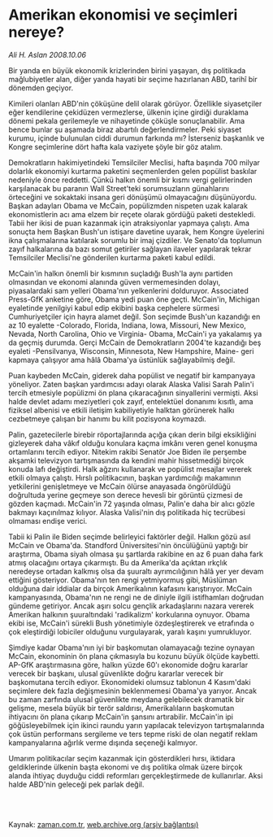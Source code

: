 # Amerikan ekonomisi ve seçimleri nereye?

*Ali H. Aslan 2008.10.06*

<td class="columnist-detail">
<p>Bir yanda en büyük ekonomik krizlerinden birini yaşayan, dış politikada mağlubiyetler alan, diğer yanda hayati bir seçime hazırlanan ABD, tarihî bir dönemden geçiyor.</p>
<p>
<div id="haberMetinDiv">
<p> Kimileri olanları ABD'nin çöküşüne delil olarak görüyor. Özellikle siyasetçiler eğer kendilerine çekidüzen vermezlerse, ülkenin içine girdiği duraklama dönemi pekala gerilemeyle ve nihayetinde çöküşle sonuçlanabilir. Ama bence bunlar şu aşamada biraz abartılı değerlendirmeler. Peki siyaset kurumu, içinde bulunulan ciddi durumun farkında mı? İsterseniz başkanlık ve Kongre seçimlerine dört hafta kala vaziyete şöyle bir göz atalım. 
<p> Demokratların hakimiyetindeki Temsilciler Meclisi, hafta başında 700 milyar dolarlık ekonomiyi kurtarma paketini seçmenlerden gelen popülist baskılar nedeniyle önce reddetti. Çünkü halkın önemli bir kısmı vergi gelirlerinden karşılanacak bu paranın Wall Street'teki sorumsuzların günahlarını örteceğini ve sokaktaki insana geri dönüşümü olmayacağını düşünüyordu. Başkan adayları Obama ve McCain, popülizmden nispeten uzak kalarak ekonomistlerin acı ama elzem bir reçete olarak gördüğü paketi destekledi. Tabii her ikisi de puan kazanmak için atraksiyonlar yapmaya çalıştı. Ama sonuçta hem Başkan Bush'un istişare davetine uyarak, hem Kongre üyelerini ikna çalışmalarına katılarak sorumlu bir imaj çizdiler. Ve Senato'da toplumun zayıf halkalarına da bazı somut getiriler sağlayan ilaveler yapılarak tekrar Temsilciler Meclisi'ne gönderilen kurtarma paketi kabul edildi. 
<p> McCain'in halkın önemli bir kısmının suçladığı Bush'la aynı partiden olmasından ve ekonomi alanında güven vermemesinden dolayı, piyasalardaki sam yelleri Obama'nın yelkenlerini dolduruyor. Associated Press-GfK anketine göre, Obama yedi puan öne geçti. McCain'in, Michigan eyaletinde yenilgiyi kabul edip ekibini başka cephelere sürmesi Cumhuriyetçiler için hayra alamet değil. Son seçimde Bush'un kazandığı en az 10 eyalette -Colorado, Florida, Indiana, Iowa, Missouri, New Mexico, Nevada, North Carolina, Ohio ve Virginia- Obama, McCain'i ya yakalamış ya da geçmiş durumda. Gerçi McCain de Demokratların 2004'te kazandığı beş eyaleti -Pensilvanya, Wisconsin, Minnesota, New Hampshire, Maine- geri kapmaya çalışıyor ama hâlâ Obama'ya üstünlük sağlayabilmiş değil. 
<p> Puan kaybeden McCain, giderek daha popülist ve negatif bir kampanyaya yöneliyor. Zaten başkan yardımcısı adayı olarak Alaska Valisi Sarah Palin'i tercih etmesiyle popülizmi ön plana çıkaracağının sinyallerini vermişti. Aksi halde devlet adamı meziyetleri çok zayıf, entelektüel donanımı kısıtlı, ama fiziksel albenisi ve etkili iletişim kabiliyetiyle halktan görünerek halkı cezbetmeye çalışan bir hanımı bu kilit pozisyona koymazdı. 
<p> Palin, gazetecilerle birebir röportajlarında açığa çıkan derin bilgi eksikliğini gizleyerek daha vâkıf olduğu konulara kaçma imkânı veren genel konuşma ortamlarını tercih ediyor. Nitekim rakibi Senatör Joe Biden ile perşembe akşamki televizyon tartışmasında da kendini mahir hissetmediği birçok konuda lafı değiştirdi. Halk ağzını kullanarak ve popülist mesajlar vererek etkili olmaya çalıştı. Hırslı politikacının, başkan yardımcılığı makamının yetkilerini genişletmeye ve McCain ölürse anayasada öngörüldüğü doğrultuda yerine geçmeye son derece hevesli bir görüntü çizmesi de gözden kaçmadı. McCain'in 72 yaşında olması, Palin'e daha bir alıcı gözle bakmayı kaçınılmaz kılıyor. Alaska Valisi'nin dış politikada hiç tecrübesi olmaması endişe verici. 
<p> Tabii ki Palin ile Biden seçimde belirleyici faktörler değil. Halkın gözü asıl McCain ve Obama'da. Standford Üniversitesi'nin öncülüğünü yaptığı bir araştırma, Obama siyah olmasa şu şartlarda rakibine en az 6 puan daha fark atmış olacağını ortaya çıkarmıştı. Bu da Amerika'da açıktan ırkçlık neredeyse ortadan kalkmış olsa da şuuraltı ayrımcılığının hâlâ yer yer devam ettiğini gösteriyor. Obama'nın ten rengi yetmiyormuş gibi, Müslüman olduğuna dair iddialar da birçok Amerikalının kafasını karıştırıyor. McCain kampanyasında, Obama'nın ne rengi ne de diniyle ilgili istifhamları doğrudan gündeme getiriyor. Ancak aşırı solcu gençlik arkadaşlarını nazara vererek Amerikan halkının şuuraltındaki 'radikalizm' korkularına oynuyor. Obama ekibi ise, McCain'i sürekli Bush yönetimiyle özdeşleştirerek ve etrafında o çok eleştirdiği lobiciler olduğunu vurgulayarak, yaralı kaşını yumrukluyor. 
<p> Şimdiye kadar Obama'nın iyi bir başkomutan olamayacağı tezine oynayan McCain, ekonominin ön plana çıkmasıyla bu kozunu büyük ölçüde kaybetti. AP-GfK araştırmasına göre, halkın yüzde 60'ı ekonomide doğru kararlar verecek bir başkanı, ulusal güvenlikte doğru kararlar verecek bir başkomutana tercih ediyor. Ekonomideki olumsuz tablonun 4 Kasım'daki seçimlere dek fazla değişmesinin beklenmemesi Obama'ya yarıyor. Ancak bu zaman zarfında ulusal güvenlikte meydana gelebilecek dramatik bir gelişme, mesela büyük bir terör saldırısı, Amerikalıların başkomutan ihtiyacını ön plana çıkarıp McCain'in şansını artırabilir. McCain'in ipi göğüsleyebilmek için ikinci raundu yarın yapılacak televizyon tartışmalarında çok üstün performans sergileme ve ters tepme riski de olan negatif reklam kampanyalarına ağırlık verme dışında seçeneği kalmıyor. 
<p> Umarım politikacılar seçim kazanmak için gösterdikleri hırsı, iktidara geldiklerinde ülkenin başta ekonomi ve dış politika olmak üzere birçok alanda ihtiyaç duyduğu ciddi reformları gerçekleştirmede de kullanırlar. Aksi halde ABD'nin geleceği pek parlak değil. </p></p></p></p></p></p></p></p></div>
</p>


<p><br>
		 </br></p></td>

Kaynak: [zaman.com.tr](http://zaman.com.tr/yazar.do?yazino=745973), [web.archive.org (arşiv bağlantısı)](http://web.archive.org/web/20120305012547/http://www.zaman.com.tr:80/yazar.do?yazino=745973)
